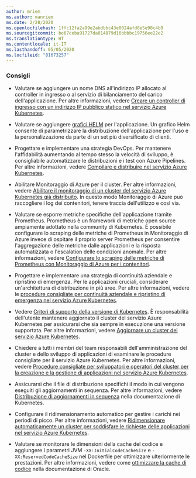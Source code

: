 ```yaml
---
author: mriem
ms.author: manriem
ms.date: 2/28/2020
ms.openlocfilehash: 1ffc12fa2a99e2abdbbc43e0024afd8e5e98c4b9
ms.sourcegitcommit: be67ceba91727da014879d16bbbbc19756ee22e2
ms.translationtype: HT
ms.contentlocale: it-IT
ms.lasthandoff: 05/05/2020
ms.locfileid: "81673257"
---
```

### <a name="recommendations"></a>Consigli

* Valutare se aggiungere un nome DNS all'indirizzo IP allocato al controller in ingresso o al servizio di bilanciamento del carico dell'applicazione. Per altre informazioni, vedere [Creare un controller di ingresso con un indirizzo IP pubblico statico nel servizio Azure Kubernetes](/azure/aks/ingress-static-ip).

* Valutare se aggiungere [grafici HELM](https://helm.sh/docs/topics/charts/) per l'applicazione. Un grafico Helm consente di parametrizzare la distribuzione dell'applicazione per l'uso e la personalizzazione da parte di un set più diversificato di clienti.

* Progettare e implementare una strategia DevOps. Per mantenere l'affidabilità aumentando al tempo stesso la velocità di sviluppo, è consigliabile automatizzare le distribuzioni e i test con Azure Pipelines. Per altre informazioni, vedere [Compilare e distribuire nel servizio Azure Kubernetes](/azure/devops/pipelines/ecosystems/kubernetes/aks-template).

* Abilitare Monitoraggio di Azure per il cluster. Per altre informazioni, vedere [Abilitare il monitoraggio di un cluster del servizio Azure Kubernetes già distribuito](/azure/azure-monitor/insights/container-insights-enable-existing-clusters). In questo modo Monitoraggio di Azure può raccogliere i log dei contenitori, tenere traccia dell'utilizzo e così via.

* Valutare se esporre metriche specifiche dell'applicazione tramite Prometheus. Prometheus è un framework di metriche open source ampiamente adottato nella community di Kubernetes. È possibile configurare lo scraping delle metriche di Prometheus in Monitoraggio di Azure invece di ospitare il proprio server Prometheus per consentire l'aggregazione delle metriche dalle applicazioni e la risposta automatizzata o l'escalation delle condizioni anomale. Per altre informazioni, vedere [Configurare lo scraping delle metriche di Prometheus con Monitoraggio di Azure per i contenitori](/azure/azure-monitor/insights/container-insights-prometheus-integration).

* Progettare e implementare una strategia di continuità aziendale e ripristino di emergenza. Per le applicazioni cruciali, considerare un'architettura di distribuzione in più aree. Per altre informazioni, vedere le [procedure consigliate per continuità aziendale e ripristino di emergenza nel servizio Azure Kubernetes](/azure/aks/operator-best-practices-multi-region).

* Vedere [Criteri di supporto della versione di Kubernetes](/azure/aks/supported-kubernetes-versions#kubernetes-version-support-policy). È responsabilità dell'utente mantenere aggiornato il cluster del servizio Azure Kubernetes per assicurarsi che sia sempre in esecuzione una versione supportata. Per altre informazioni, vedere [Aggiornare un cluster del servizio Azure Kubernetes](/azure/aks/upgrade-cluster).

* Chiedere a tutti i membri del team responsabili dell'amministrazione del cluster e dello sviluppo di applicazioni di esaminare le procedure consigliate per il servizio Azure Kubernetes. Per altre informazioni, vedere [Procedure consigliate per sviluppatori e operatori del cluster per la creazione e la gestione di applicazioni nel servizio Azure Kubernetes](/azure/aks/best-practices).

* Assicurarsi che il file di distribuzione specifichi il modo in cui vengono eseguiti gli aggiornamenti in sequenza. Per altre informazioni, vedere [Distribuzione di aggiornamenti in sequenza](https://kubernetes.io/docs/concepts/workloads/controllers/deployment/#rolling-update-deployment) nella documentazione di Kubernetes.

* Configurare il ridimensionamento automatico per gestire i carichi nei periodi di picco. Per altre informazioni, vedere [Ridimensionare automaticamente un cluster per soddisfare le richieste delle applicazioni nel servizio Azure Kubernetes](/azure/aks/cluster-autoscaler).

* Valutare se monitorare le dimensioni della cache del codice e aggiungere i parametri JVM `-XX:InitialCodeCacheSize` e `-XX:ReservedCodeCacheSize` nel Dockerfile per ottimizzare ulteriormente le prestazioni. Per altre informazioni, vedere come [ottimizzare la cache di codice](https://docs.oracle.com/javase/8/embedded/develop-apps-platforms/codecache.htm) nella documentazione di Oracle.
